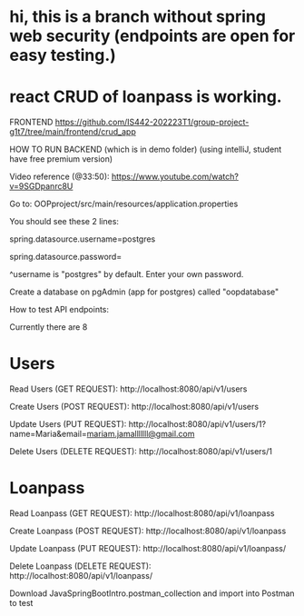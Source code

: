 # hi, this is a branch without spring web security (endpoints are open for easy testing.)
# react CRUD of loanpass is working.

FRONTEND
https://github.com/IS442-202223T1/group-project-g1t7/tree/main/frontend/crud_app

HOW TO RUN BACKEND (which is in demo folder) (using intelliJ, student have free premium version) 

Video reference (@33:50): https://www.youtube.com/watch?v=9SGDpanrc8U

Go to: OOPproject/src/main/resources/application.properties

You should see these 2 lines:

spring.datasource.username=postgres

spring.datasource.password=

^username is "postgres" by default. Enter your own password.

Create a database on pgAdmin (app for postgres) called "oopdatabase"

How to test API endpoints:

Currently there are 8
<h1> Users </h1>
Read Users (GET REQUEST): http://localhost:8080/api/v1/users

Create Users (POST REQUEST): http://localhost:8080/api/v1/users

Update Users (PUT REQUEST): http://localhost:8080/api/v1/users/1?name=Maria&email=mariam.jamalllllll@gmail.com

Delete Users (DELETE REQUEST): http://localhost:8080/api/v1/users/1

<h1> Loanpass </h1>
Read Loanpass (GET REQUEST): http://localhost:8080/api/v1/loanpass

Create Loanpass (POST REQUEST): http://localhost:8080/api/v1/loanpass

Update Loanpass (PUT REQUEST): http://localhost:8080/api/v1/loanpass/<passId>

Delete Loanpass (DELETE REQUEST): http://localhost:8080/api/v1/loanpass/<passId>

Download JavaSpringBootIntro.postman_collection and import into Postman to test

